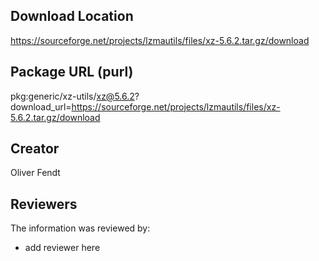 ## Download Location

https://sourceforge.net/projects/lzmautils/files/xz-5.6.2.tar.gz/download

## Package URL (purl)

pkg:generic/xz-utils/xz@5.6.2?download_url=https://sourceforge.net/projects/lzmautils/files/xz-5.6.2.tar.gz/download

## Creator

Oliver Fendt

## Reviewers

The information was reviewed by:

* add reviewer here

